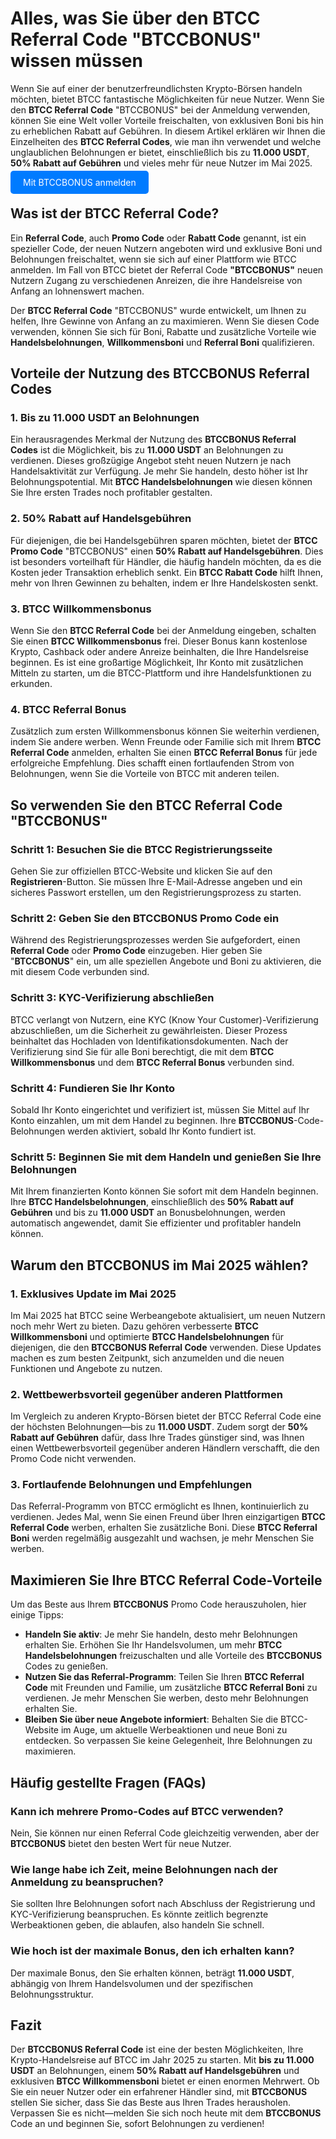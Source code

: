 <h1>Alles, was Sie über den BTCC Referral Code "BTCCBONUS" wissen müssen</h1>
<p>Wenn Sie auf einer der benutzerfreundlichsten Krypto-Börsen handeln möchten, bietet BTCC fantastische Möglichkeiten für neue Nutzer. Wenn Sie den <strong>BTCC Referral Code</strong> "BTCCBONUS" bei der Anmeldung verwenden, können Sie eine Welt voller Vorteile freischalten, von exklusiven Boni bis hin zu erheblichen Rabatt auf Gebühren. In diesem Artikel erklären wir Ihnen die Einzelheiten des <strong>BTCC Referral Codes</strong>, wie man ihn verwendet und welche unglaublichen Belohnungen er bietet, einschließlich bis zu <strong>11.000 USDT</strong>, <strong>50% Rabatt auf Gebühren</strong> und vieles mehr für neue Nutzer im Mai 2025.</p>
</header>
<p><a href="https://partner.btcc.com/us/c/BTCCBONUS/9303" target="_blank" style="color: white; background-color: #007bff; padding: 10px 20px; text-decoration: none; border-radius: 5px;">Mit BTCCBONUS anmelden</a></p>
<section>
    <h2>Was ist der BTCC Referral Code?</h2>
    <p>Ein <strong>Referral Code</strong>, auch <strong>Promo Code</strong> oder <strong>Rabatt Code</strong> genannt, ist ein spezieller Code, der neuen Nutzern angeboten wird und exklusive Boni und Belohnungen freischaltet, wenn sie sich auf einer Plattform wie BTCC anmelden. Im Fall von BTCC bietet der Referral Code <strong>"BTCCBONUS"</strong> neuen Nutzern Zugang zu verschiedenen Anreizen, die ihre Handelsreise von Anfang an lohnenswert machen.</p>
    <p>Der <strong>BTCC Referral Code</strong> "BTCCBONUS" wurde entwickelt, um Ihnen zu helfen, Ihre Gewinne von Anfang an zu maximieren. Wenn Sie diesen Code verwenden, können Sie sich für Boni, Rabatte und zusätzliche Vorteile wie <strong>Handelsbelohnungen</strong>, <strong>Willkommensboni</strong> und <strong>Referral Boni</strong> qualifizieren.</p>
</section>

<section>
    <h2>Vorteile der Nutzung des BTCCBONUS Referral Codes</h2>
    
  <h3>1. Bis zu 11.000 USDT an Belohnungen</h3>
    <p>Ein herausragendes Merkmal der Nutzung des <strong>BTCCBONUS Referral Codes</strong> ist die Möglichkeit, bis zu <strong>11.000 USDT</strong> an Belohnungen zu verdienen. Dieses großzügige Angebot steht neuen Nutzern je nach Handelsaktivität zur Verfügung. Je mehr Sie handeln, desto höher ist Ihr Belohnungspotential. Mit <strong>BTCC Handelsbelohnungen</strong> wie diesen können Sie Ihre ersten Trades noch profitabler gestalten.</p>

  <h3>2. 50% Rabatt auf Handelsgebühren</h3>
    <p>Für diejenigen, die bei Handelsgebühren sparen möchten, bietet der <strong>BTCC Promo Code</strong> "BTCCBONUS" einen <strong>50% Rabatt auf Handelsgebühren</strong>. Dies ist besonders vorteilhaft für Händler, die häufig handeln möchten, da es die Kosten jeder Transaktion erheblich senkt. Ein <strong>BTCC Rabatt Code</strong> hilft Ihnen, mehr von Ihren Gewinnen zu behalten, indem er Ihre Handelskosten senkt.</p>

  <h3>3. BTCC Willkommensbonus</h3>
    <p>Wenn Sie den <strong>BTCC Referral Code</strong> bei der Anmeldung eingeben, schalten Sie einen <strong>BTCC Willkommensbonus</strong> frei. Dieser Bonus kann kostenlose Krypto, Cashback oder andere Anreize beinhalten, die Ihre Handelsreise beginnen. Es ist eine großartige Möglichkeit, Ihr Konto mit zusätzlichen Mitteln zu starten, um die BTCC-Plattform und ihre Handelsfunktionen zu erkunden.</p>

  <h3>4. BTCC Referral Bonus</h3>
    <p>Zusätzlich zum ersten Willkommensbonus können Sie weiterhin verdienen, indem Sie andere werben. Wenn Freunde oder Familie sich mit Ihrem <strong>BTCC Referral Code</strong> anmelden, erhalten Sie einen <strong>BTCC Referral Bonus</strong> für jede erfolgreiche Empfehlung. Dies schafft einen fortlaufenden Strom von Belohnungen, wenn Sie die Vorteile von BTCC mit anderen teilen.</p>
</section>

<section>
    <h2>So verwenden Sie den BTCC Referral Code "BTCCBONUS"</h2>

  <h3>Schritt 1: Besuchen Sie die BTCC Registrierungsseite</h3>
    <p>Gehen Sie zur offiziellen BTCC-Website und klicken Sie auf den <strong>Registrieren</strong>-Button. Sie müssen Ihre E-Mail-Adresse angeben und ein sicheres Passwort erstellen, um den Registrierungsprozess zu starten.</p>

  <h3>Schritt 2: Geben Sie den BTCCBONUS Promo Code ein</h3>
    <p>Während des Registrierungsprozesses werden Sie aufgefordert, einen <strong>Referral Code</strong> oder <strong>Promo Code</strong> einzugeben. Hier geben Sie "<strong>BTCCBONUS</strong>" ein, um alle speziellen Angebote und Boni zu aktivieren, die mit diesem Code verbunden sind.</p>

  <h3>Schritt 3: KYC-Verifizierung abschließen</h3>
    <p>BTCC verlangt von Nutzern, eine KYC (Know Your Customer)-Verifizierung abzuschließen, um die Sicherheit zu gewährleisten. Dieser Prozess beinhaltet das Hochladen von Identifikationsdokumenten. Nach der Verifizierung sind Sie für alle Boni berechtigt, die mit dem <strong>BTCC Willkommensbonus</strong> und dem <strong>BTCC Referral Bonus</strong> verbunden sind.</p>

  <h3>Schritt 4: Fundieren Sie Ihr Konto</h3>
    <p>Sobald Ihr Konto eingerichtet und verifiziert ist, müssen Sie Mittel auf Ihr Konto einzahlen, um mit dem Handel zu beginnen. Ihre <strong>BTCCBONUS</strong>-Code-Belohnungen werden aktiviert, sobald Ihr Konto fundiert ist.</p>

  <h3>Schritt 5: Beginnen Sie mit dem Handeln und genießen Sie Ihre Belohnungen</h3>
    <p>Mit Ihrem finanzierten Konto können Sie sofort mit dem Handeln beginnen. Ihre <strong>BTCC Handelsbelohnungen</strong>, einschließlich des <strong>50% Rabatt auf Gebühren</strong> und bis zu <strong>11.000 USDT</strong> an Bonusbelohnungen, werden automatisch angewendet, damit Sie effizienter und profitabler handeln können.</p>
</section>

<section>
    <h2>Warum den BTCCBONUS im Mai 2025 wählen?</h2>

  <h3>1. Exklusives Update im Mai 2025</h3>
    <p>Im Mai 2025 hat BTCC seine Werbeangebote aktualisiert, um neuen Nutzern noch mehr Wert zu bieten. Dazu gehören verbesserte <strong>BTCC Willkommensboni</strong> und optimierte <strong>BTCC Handelsbelohnungen</strong> für diejenigen, die den <strong>BTCCBONUS Referral Code</strong> verwenden. Diese Updates machen es zum besten Zeitpunkt, sich anzumelden und die neuen Funktionen und Angebote zu nutzen.</p>

  <h3>2. Wettbewerbsvorteil gegenüber anderen Plattformen</h3>
    <p>Im Vergleich zu anderen Krypto-Börsen bietet der BTCC Referral Code eine der höchsten Belohnungen—bis zu <strong>11.000 USDT</strong>. Zudem sorgt der <strong>50% Rabatt auf Gebühren</strong> dafür, dass Ihre Trades günstiger sind, was Ihnen einen Wettbewerbsvorteil gegenüber anderen Händlern verschafft, die den Promo Code nicht verwenden.</p>

  <h3>3. Fortlaufende Belohnungen und Empfehlungen</h3>
    <p>Das Referral-Programm von BTCC ermöglicht es Ihnen, kontinuierlich zu verdienen. Jedes Mal, wenn Sie einen Freund über Ihren einzigartigen <strong>BTCC Referral Code</strong> werben, erhalten Sie zusätzliche Boni. Diese <strong>BTCC Referral Boni</strong> werden regelmäßig ausgezahlt und wachsen, je mehr Menschen Sie werben.</p>
</section>

<section>
    <h2>Maximieren Sie Ihre BTCC Referral Code-Vorteile</h2>
    <p>Um das Beste aus Ihrem <strong>BTCCBONUS</strong> Promo Code herauszuholen, hier einige Tipps:</p>
    <ul>
      <li><strong>Handeln Sie aktiv</strong>: Je mehr Sie handeln, desto mehr Belohnungen erhalten Sie. Erhöhen Sie Ihr Handelsvolumen, um mehr <strong>BTCC Handelsbelohnungen</strong> freizuschalten und alle Vorteile des <strong>BTCCBONUS</strong> Codes zu genießen.</li>
        <li><strong>Nutzen Sie das Referral-Programm</strong>: Teilen Sie Ihren <strong>BTCC Referral Code</strong> mit Freunden und Familie, um zusätzliche <strong>BTCC Referral Boni</strong> zu verdienen. Je mehr Menschen Sie werben, desto mehr Belohnungen erhalten Sie.</li>
        <li><strong>Bleiben Sie über neue Angebote informiert</strong>: Behalten Sie die BTCC-Website im Auge, um aktuelle Werbeaktionen und neue Boni zu entdecken. So verpassen Sie keine Gelegenheit, Ihre Belohnungen zu maximieren.</li>
    </ul>
</section>

<section>
    <h2>Häufig gestellte Fragen (FAQs)</h2>
    <h3>Kann ich mehrere Promo-Codes auf BTCC verwenden?</h3>
    <p>Nein, Sie können nur einen Referral Code gleichzeitig verwenden, aber der <strong>BTCCBONUS</strong> bietet den besten Wert für neue Nutzer.</p>

  <h3>Wie lange habe ich Zeit, meine Belohnungen nach der Anmeldung zu beanspruchen?</h3>
    <p>Sie sollten Ihre Belohnungen sofort nach Abschluss der Registrierung und KYC-Verifizierung beanspruchen. Es könnte zeitlich begrenzte Werbeaktionen geben, die ablaufen, also handeln Sie schnell.</p>

  <h3>Wie hoch ist der maximale Bonus, den ich erhalten kann?</h3>
    <p>Der maximale Bonus, den Sie erhalten können, beträgt <strong>11.000 USDT</strong>, abhängig von Ihrem Handelsvolumen und der spezifischen Belohnungsstruktur.</p>
</section>

<footer>
    <h2>Fazit</h2>
    <p>Der <strong>BTCCBONUS Referral Code</strong> ist eine der besten Möglichkeiten, Ihre Krypto-Handelsreise auf BTCC im Jahr 2025 zu starten. Mit <strong>bis zu 11.000 USDT</strong> an Belohnungen, einem <strong>50% Rabatt auf Handelsgebühren</strong> und exklusiven <strong>BTCC Willkommensboni</strong> bietet er einen enormen Mehrwert. Ob Sie ein neuer Nutzer oder ein erfahrener Händler sind, mit <strong>BTCCBONUS</strong> stellen Sie sicher, dass Sie das Beste aus Ihren Trades herausholen. Verpassen Sie es nicht—melden Sie sich noch heute mit dem <strong>BTCCBONUS</strong> Code an und beginnen Sie, sofort Belohnungen zu verdienen!</p>
</footer>
</article>
</body>
</html>
